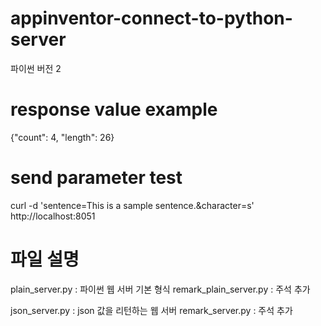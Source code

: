 # appinventor-connect-to-python-server
파이썬 버전 2
# response value example
{"count": 4, "length": 26}
# send parameter test
curl -d 'sentence=This is a sample sentence.&character=s' http://localhost:8051
# 파일 설명
plain_server.py : 파이썬 웹 서버 기본 형식
remark_plain_server.py : 주석 추가

json_server.py : json 값을 리턴하는 웹 서버
remark_server.py : 주석 추가

